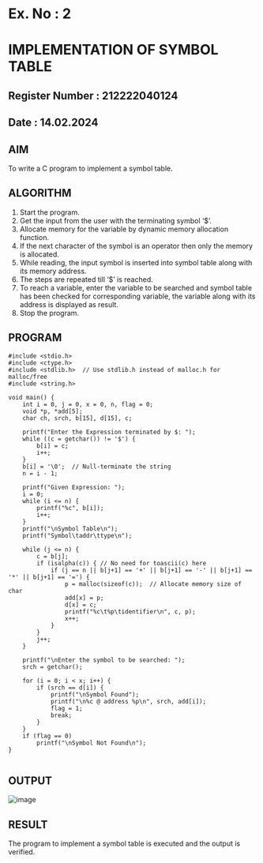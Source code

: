 # Ex. No : 2	
# IMPLEMENTATION OF SYMBOL TABLE 
## Register Number : 212222040124
## Date : 14.02.2024

## AIM   
To write a C program to implement a symbol table.

## ALGORITHM
1.	Start the program.
2.	Get the input from the user with the terminating symbol ‘$’.
3.	Allocate memory for the variable by dynamic memory allocation function.
4.	If the next character of the symbol is an operator then only the memory is allocated.
5.	While reading, the input symbol is inserted into symbol table along with its memory address.
6.	The steps are repeated till ‘$’ is reached.
7.	To reach a variable, enter the variable to be searched and symbol table has been checked for corresponding variable, the variable along with its address is displayed as result.
8.	Stop the program. 

## PROGRAM
```
#include <stdio.h>
#include <ctype.h> 
#include <stdlib.h>  // Use stdlib.h instead of malloc.h for malloc/free
#include <string.h> 

void main() {
    int i = 0, j = 0, x = 0, n, flag = 0; 
    void *p, *add[5];
    char ch, srch, b[15], d[15], c; 
    
    printf("Enter the Expression terminated by $: ");
    while ((c = getchar()) != '$') {
        b[i] = c; 
        i++;
    }
    b[i] = '\0';  // Null-terminate the string
    n = i - 1;
    
    printf("Given Expression: "); 
    i = 0;
    while (i <= n) {
        printf("%c", b[i]); 
        i++;
    }
    printf("\nSymbol Table\n"); 
    printf("Symbol\taddr\ttype\n"); 
    
    while (j <= n) {
        c = b[j]; 
        if (isalpha(c)) { // No need for toascii(c) here
            if (j == n || b[j+1] == '+' || b[j+1] == '-' || b[j+1] == '*' || b[j+1] == '=') {
                p = malloc(sizeof(c));  // Allocate memory size of char
                add[x] = p;
                d[x] = c;
                printf("%c\t%p\tidentifier\n", c, p); 
                x++;
            }
        }
        j++;
    }
    
    printf("\nEnter the symbol to be searched: "); 
    srch = getchar();
    
    for (i = 0; i < x; i++) {
        if (srch == d[i]) {
            printf("\nSymbol Found"); 
            printf("\n%c @ address %p\n", srch, add[i]);
            flag = 1;
            break;
        }
    }
    if (flag == 0)
        printf("\nSymbol Not Found\n"); 
}


```

## OUTPUT 

![image](https://github.com/priyarajmohan777/19CS409-Compiler-Design-Lab/assets/119475942/b33305b3-9f57-4207-9163-1b92fe6dce5b)

## RESULT
The program to implement a symbol table is executed and the output is verified.
